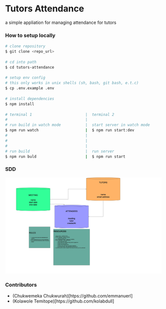 # Tutors Attendance

a simple appliation for managing attendance for tutors

### How to setup locally

```sh
# clone repository
$ git clone <repo_url>

# cd into path
$ cd tutors-attendance

# setup env config
# this only works in unix shells (sh, bash, git bash, e.t.c)
$ cp .env.example .env

# install dependencies
$ npm install

# terminal 1                        |  terminal 2
#                                   |
# run build in watch mode           |  start server in watch mode
$ npm run watch                     |  $ npm run start:dev
#                                   |
#                                   |
#                                   |
# run build                         |  run server
$ npm run buld                      |  $ npm run start
```

### SDD

![alt text](https://github.com/DSC-Unilag/tutors-attendance/blob/main/documentation/sdd.jpg?raw=true)

### Contributors

- (Chukwemeka Chukwurah)[htps://github.com/emmanuerl]
- (Kolawole Temitope)[htps://github.com/kolabdull]
